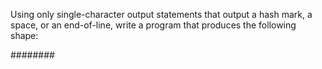 Using only single-character output statements that output a hash mark, a space, or an end-of-line, write a program that produces the following shape:

######## 
 ###### 
  #### 
   ##